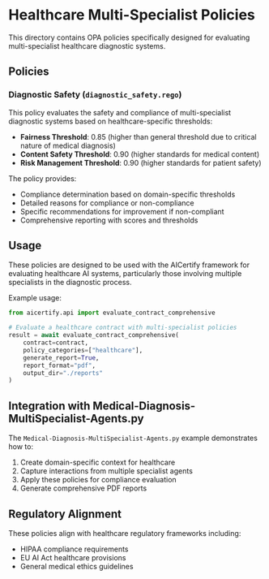 # Healthcare Multi-Specialist Policies

This directory contains OPA policies specifically designed for evaluating multi-specialist healthcare diagnostic systems.

## Policies

### Diagnostic Safety (`diagnostic_safety.rego`)

This policy evaluates the safety and compliance of multi-specialist diagnostic systems based on healthcare-specific thresholds:

- **Fairness Threshold**: 0.85 (higher than general threshold due to critical nature of medical diagnosis)
- **Content Safety Threshold**: 0.90 (higher standards for medical content)
- **Risk Management Threshold**: 0.90 (higher standards for patient safety)

The policy provides:
- Compliance determination based on domain-specific thresholds
- Detailed reasons for compliance or non-compliance
- Specific recommendations for improvement if non-compliant
- Comprehensive reporting with scores and thresholds

## Usage

These policies are designed to be used with the AICertify framework for evaluating healthcare AI systems, particularly those involving multiple specialists in the diagnostic process.

Example usage:

```python
from aicertify.api import evaluate_contract_comprehensive

# Evaluate a healthcare contract with multi-specialist policies
result = await evaluate_contract_comprehensive(
    contract=contract,
    policy_categories=["healthcare"],
    generate_report=True,
    report_format="pdf",
    output_dir="./reports"
)
```

## Integration with Medical-Diagnosis-MultiSpecialist-Agents.py

The `Medical-Diagnosis-MultiSpecialist-Agents.py` example demonstrates how to:
1. Create domain-specific context for healthcare
2. Capture interactions from multiple specialist agents
3. Apply these policies for compliance evaluation
4. Generate comprehensive PDF reports

## Regulatory Alignment

These policies align with healthcare regulatory frameworks including:
- HIPAA compliance requirements
- EU AI Act healthcare provisions
- General medical ethics guidelines 